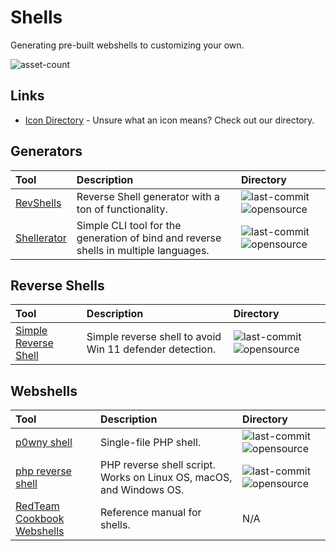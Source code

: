 # Shells

Generating pre-built webshells to customizing your own.

![asset-count](https://img.shields.io/badge/Tools%20%26%20Resources%20Available-6-947cb0?style=for-the-badge)

## Links <!-- {docsify-ignore} -->

- [Icon Directory](../ICONS.md) - Unsure what an icon means? Check out our directory.

## Generators

| Tool | Description | Directory |
| :--- | :--- | :--- |
| [RevShells](https://www.revshells.com/) | Reverse Shell generator with a ton of functionality. | ![last-commit](https://img.shields.io/github/last-commit/0dayCTF/reverse-shell-generator?color=947cb0&style=flat-square) ![opensource](https://raw.githubusercontent.com/InfosecHouse/InfosecHouse/main/docs/icons/opensource.png) |
| [Shellerator](https://github.com/ShutdownRepo/shellerator) | Simple CLI tool for the generation of bind and reverse shells in multiple languages. | ![last-commit](https://img.shields.io/github/last-commit/ShutdownRepo/shellerator?color=947cb0&style=flat-square) ![opensource](https://raw.githubusercontent.com/InfosecHouse/InfosecHouse/main/docs/icons/opensource.png)

## Reverse Shells

| Tool | Description | Directory |
| :--- | :--- | :--- |
| [Simple Reverse Shell](https://github.com/tihanyin/Simple-Reverse-Shell) | Simple reverse shell to avoid Win 11 defender detection. | ![last-commit](https://img.shields.io/github/last-commit/tihanyin/Simple-Reverse-Shell?color=947cb0&style=flat-square) ![opensource](https://raw.githubusercontent.com/InfosecHouse/InfosecHouse/main/docs/icons/opensource.png) |

## Webshells

| Tool | Description | Directory |
| :--- | :--- | :--- |
| [p0wny shell](https://github.com/flozz/p0wny-shell) |  Single-file PHP shell.  | ![last-commit](https://img.shields.io/github/last-commit/flozz/p0wny-shell?color=947cb0&style=flat-square) ![opensource](https://raw.githubusercontent.com/InfosecHouse/InfosecHouse/main/docs/icons/opensource.png) |
| [php reverse shell](https://github.com/ivan-sincek/php-reverse-shell) | PHP reverse shell script. Works on Linux OS, macOS, and Windows OS. | ![last-commit](https://img.shields.io/github/last-commit/ivan-sincek/php-reverse-shell?color=947cb0&style=flat-square) ![opensource](https://raw.githubusercontent.com/InfosecHouse/InfosecHouse/main/docs/icons/opensource.png) |
| [RedTeam Cookbook Webshells](https://gnnr.net/redteam_cookbook/foothold/webshells/) | Reference manual for shells.  | N/A |